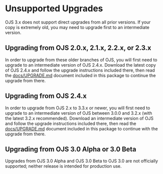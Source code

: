 # Unsupported Upgrades

OJS 3.x does not support direct upgrades from all prior versions. If your copy
is extremely old, you may need to upgrade first to an intermediate version.

## Upgrading from OJS 2.0.x, 2.1.x, 2.2.x, or 2.3.x

In order to upgrade from these older branches of OJS, you will first need to
upgrade to an intermediate version of OJS 2.4.x. Download the latest copy of
OJS 2.4.x and follow the upgrade instructions included there, then read the
[docs/UPGRADE.md](UPGRADE.md) document included in this package to continue the
upgrade from there.

## Upgrading from OJS 2.4.x

In order to upgrade from OJS 2.x to 3.3.x or newer, you will first need to
upgrade to an intermediate version of OJS between 3.0.0 and 3.2.x (with the
latest 3.2.x recommended). Download an intermediate version of OJS and follow
the upgrade instructions included there, then read the [docs/UPGRADE.md](UPGRADE.md)
document included in this package to continue with the upgrade from there.

## Upgrading from OJS 3.0 Alpha or 3.0 Beta

Upgrades from OJS 3.0 Alpha and OJS 3.0 Beta to OJS 3.0 are not officially
supported; neither release is intended for production use.
